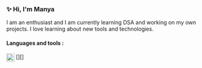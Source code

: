 ### ✨ Hi, I'm Manya
I am an enthusiast and I am currently learning DSA and working on my own projects.
I love learning about new tools and technologies.
<br />
#### Languages and tools : 
<link rel="stylesheet" href="https://cdn.jsdelivr.net/gh/devicons/devicon@latest/devicon.min.css">
[<img align="left" alt="cpp" width="22px" src="https://cdn.jsdelivr.net/gh/devicons/devicon/icons/html5/html5-original.svg">][]
<!--
**ranimanya/ranimanya** is a ✨ _special_ ✨ repository because its `README.md` (this file) appears on your GitHub profile.

Here are some ideas to get you started:

- 🔭 I’m currently working on ...
- 🌱 I’m currently learning ...
- 👯 I’m looking to collaborate on ...
- 🤔 I’m looking for help with ...
- 💬 Ask me about ...
- 📫 How to reach me: ...
- 😄 Pronouns: ...
- ⚡ Fun fact: ...
-->
